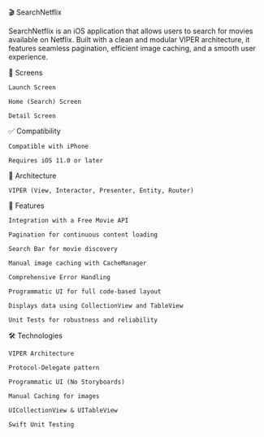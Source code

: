 🎬 SearchNetflix

SearchNetflix is an iOS application that allows users to search for movies available on Netflix. Built with a clean and modular VIPER architecture, it features seamless pagination, efficient image caching, and a smooth user experience.

📱 Screens

    Launch Screen

    Home (Search) Screen

    Detail Screen

✅ Compatibility

    Compatible with iPhone

    Requires iOS 11.0 or later

🧱 Architecture

    VIPER (View, Interactor, Presenter, Entity, Router)

🚀 Features

    Integration with a Free Movie API

    Pagination for continuous content loading

    Search Bar for movie discovery

    Manual image caching with CacheManager

    Comprehensive Error Handling

    Programmatic UI for full code-based layout

    Displays data using CollectionView and TableView

    Unit Tests for robustness and reliability

🛠️ Technologies

    VIPER Architecture

    Protocol-Delegate pattern

    Programmatic UI (No Storyboards)

    Manual Caching for images

    UICollectionView & UITableView

    Swift Unit Testing
